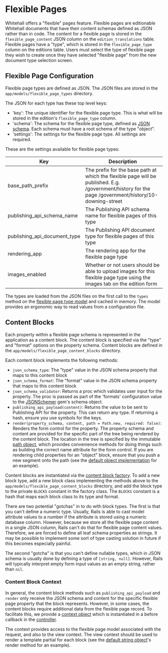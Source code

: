 # Flexible Pages

Whitehall offers a "flexible" pages feature. Flexible pages are editionable Whitehall documents that have their content schemas defined as JSON rather than in code. The content for a flexible page is stored in the `flexible_page_content` JSON column on the `edition_translations` table. Flexible pages have a "type", which is stored in the `flexible_page_type` column on the editions table. Users must select the type of flexible page they wish to create once they have selected "flexible page" from the new document type selection screen.

## Flexible Page Configuration

Flexible page types are defined as JSON. The JSON files are stored in the `app/models/flexible_page_types` directory.

The JSON for each type has these top level keys:

- 'key': The unique identifier for the flexible page type. This is what will be stored in the edition's `flexible_page_type` column.
- 'schema': The schema for the flexible page type, defined as [JSON schema](https://json-schema.org/docs). Each schema must have a root schema of the type "object".
- 'settings': The settings for the flexible page type. All settings are required.

These are the settings available for flexible page types:

| Key                          | Description                                                                                                                                            |
|------------------------------|--------------------------------------------------------------------------------------------------------------------------------------------------------|
| base_path_prefix             | The prefix for the base path at which the flexible page will be published. E.g. /government/history for the page /government/history/10-downing-street | 
| publishing_api_schema_name   | The Publishing API schema name for flexible pages of this type                                                                                         |
| publishing_api_document_type | The Publishing API document type for flexible pages of this type                                                                                       |
| rendering_app                | The rendering app for the flexible page type                                                                                                           |
| images_enabled               | Whether or not users should be able to upload images for this flexible page type using the images tab on the edition form                              |

The types are loaded from the JSON files on the first call to the `types` method on the [flexible page type model](../app/models/flexible_page_type.rb) and cached in memory. The model provides an ergonomic way to read values from a configuration file.

## Content Blocks

Each property within a flexible page schema is represented in the application as a content block. The content block is specified via the "type" and "format" options on the property schema. Content blocks are defined in the `app/models/flexible_page_content_blocks` directory.

Each content block implements the following methods:

- `json_schema_type`: The "type" value in the JSON schema property that maps to this content block
- `json_schema_format`: The "format" value in the JSON schema property that maps to this content block
- `json_schema_validator`: Returns a proc which validates user input for the property. The proc is passed as part of the 'formats' configuration value to the [JSONSchemer](https://github.com/davishmcclurg/json_schemer) gem's schema object.
- `publishing_api_payload(content)`: Returns the value to be sent to Publishing API for the property. This can return any type. If returning a hash, ensure you use symbols for the keys.
- `render(property_schema, content, path = Path.new, required: false)`: Renders the form control for the property. The property schema and content are provided for the specific part of the tree being rendered by the content block. The location in the tree is specified by the immutable [path object](../app/models/flexible_page_content_blocks/path.rb), which provides convenience methods for doing things such as building the correct name attribute for the form control. If you are rendering child properties for an "object" block, ensure that you push a new segment onto the path (see  the [default object implementation](../app/models/flexible_page_content_blocks/default_object.rb) for an example).

Content blocks are instantiated via the [content block factory](../app/models/flexible_page_content_blocks/factory.rb). To add a new block type, add a new block class implementing the methods above to the `app/models/flexible_page_content_blocks` directory, and add the block type to the private `BLOCKS` constant in the factory class. The `BLOCKS` constant is a hash that maps each block class to its type and format.

There are two potential "gotchas" in to do with block types. The first is that you can't define a numeric type. Usually, Rails is able to cast model attribute values to a number if the attribute is stored using a numeric database column. However, because we store all the flexible page content in a single JSON column, Rails can't do that for flexible page content values. Therefore, we are forced to define all leaf schema properties as strings. It may be possible to implement some sort of type casting solution in future if this becomes especially painful.

The second "gotcha" is that you can't define nullable types, which in JSON schema is usually done by defining a type of `[string, null]`. However, Rails will typically interpret empty form input values as an empty string, rather than `nil`.

### Content Block Context

In general, the content block methods such as `publishing_api_payload` and `render` only receive the JSON schema and content for the specific flexible page property that the block represents. However, in some cases, the content blocks require additional data from the flexible page record. To facilitate this, we provide a [context object](../app/models/flexible_page_content_blocks/context.rb) which is instantiated in a before callback in the [controller](../app/controllers/admin/flexible_pages_controller.rb).

The context provides access to the flexible page model associated with the request, and also to the view context. The view context should be used to render a template partial for each block (see the [default string object](../app/models/flexible_page_content_blocks/default_string.rb)'s render method for an example).
